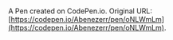# 

A Pen created on CodePen.io. Original URL: [https://codepen.io/Abenezerr/pen/oNLWmLm](https://codepen.io/Abenezerr/pen/oNLWmLm).


